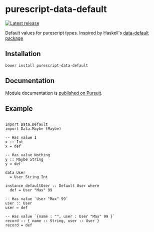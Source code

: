# purescript-data-default

[![Latest release](http://img.shields.io/github/release/purescript/purescript-data-default.svg)](https://github.com/purescript/purescript-data-default/releases)

Default values for purescript types. Inspired by Haskell's [data-default package](https://hackage.haskell.org/package/data-default)

## Installation

```
bower install purescript-data-default
```

## Documentation

Module documentation is [published on Pursuit](http://pursuit.purescript.org/packages/purescript-data-default).

## Example

```

import Data.Default
import Data.Maybe (Maybe)

-- Has value 1
x :: Int
x = def

-- Has value Nothing
y :: Maybe String
y = def

data User
  = User String Int

instance defaultUser :: Default User where
  def = User "Max" 99

-- Has value `User "Max" 99`
user :: User
user = def

-- Has value `{name : "", user : User "Max" 99 }`
record :: { name :: String, user :: User }
record = def
```